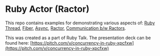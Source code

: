# Ruby Actor (Ractor)
This repo contains examples for demonstrating various aspects of:
[Ruby Thread](https://github.com/RajRoR/ractor_talk/blob/master/thread.rb),
[Fiber](https://github.com/RajRoR/ractor_talk/blob/master/fiber.rb),
[Async](https://github.com/RajRoR/ractor_talk/blob/master/async.rb),
[Ractor](https://github.com/RajRoR/ractor_talk/blob/master/ractor.rb),
[Communication b/w Ractors](https://github.com/RajRoR/ractor_talk/blob/master/ractor_communciation.rb).

This was created as a part of Ruby Talk. The presentation deck can be found here:
[https://pitch.com/v/concurrency-in-ruby-xpcfxw](https://pitch.com/v/concurrency-in-ruby-xpcfxw)
